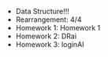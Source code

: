 - Data Structure!!!
- Rearrangement: 4/4
- Homework 1: Homework 1
- Homework 2: DRai
- Homework 3: loginAI

